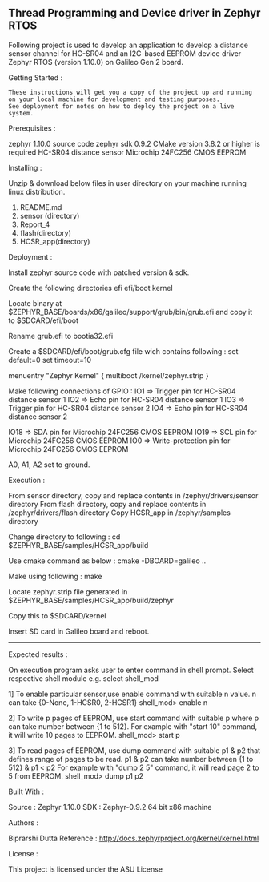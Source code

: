 Thread Programming and Device driver in Zephyr RTOS 
----------------------------------------------------------------------------------------------------------------------------------------- 

   Following project is used to develop an application to develop a distance sensor channel for HC-SR04 and an I2C-based EEPROM device driver Zephyr RTOS (version 1.10.0) on Galileo Gen 2 board.

Getting Started :

    These instructions will get you a copy of the project up and running on your local machine for development and testing purposes. 
    See deployment for notes on how to deploy the project on a live system.

Prerequisites :

  zephyr 1.10.0 source code
  zephyr sdk 0.9.2
  CMake version 3.8.2 or higher is required
  HC-SR04 distance sensor 
  Microchip 24FC256 CMOS EEPROM 

Installing :

Unzip & download below files in user directory on your machine running linux distribution.

   1) README.md
   2) sensor (directory)
   3) Report_4
   4) flash(directory)
   5) HCSR_app(directory)

Deployment :

   Install zephyr source code with patched version & sdk. 
   
   Create the following directories
   efi
   efi/boot
   kernel

   Locate binary at $ZEPHYR_BASE/boards/x86/galileo/support/grub/bin/grub.efi and copy it to $SDCARD/efi/boot 
   
   Rename grub.efi to bootia32.efi

   Create a $SDCARD/efi/boot/grub.cfg file wich contains following :
   set default=0
   set timeout=10

   menuentry "Zephyr Kernel" {
   multiboot /kernel/zephyr.strip
   }

   Make following connections of GPIO : 
   IO1 => Trigger pin for HC-SR04 distance sensor 1
   IO2 => Echo pin for HC-SR04 distance sensor 1
   IO3 => Trigger pin for HC-SR04 distance sensor 2
   IO4 => Echo pin for HC-SR04 distance sensor 2

   IO18 => SDA pin for Microchip 24FC256 CMOS EEPROM 
   IO19 => SCL pin for Microchip 24FC256 CMOS EEPROM 
   IO0 => Write-protection pin for Microchip 24FC256 CMOS EEPROM 

   A0, A1, A2 set to ground.

Execution :
   
   From sensor directory, copy and replace contents in /zephyr/drivers/sensor directory
   From flash directory, copy and replace contents in /zephyr/drivers/flash directory
   Copy HCSR_app in /zephyr/samples directory
 
   Change directory to following :
   cd $ZEPHYR_BASE/samples/HCSR_app/build

   Use cmake command as below :
   cmake -DBOARD=galileo ..

   Make using following :
   make

   Locate zephyr.strip file generated in $ZEPHYR_BASE/samples/HCSR_app/build/zephyr 

   Copy this to $SDCARD/kernel 

   Insert SD card in Galileo board and reboot.

-----------------------------------------------------------------------------------------------

Expected results :

On execution program asks user to enter command in shell prompt.
Select respective shell module e.g.
select shell_mod

1] To enable particular sensor,use enable command with suitable n value. 
n can take {0-None, 1-HCSR0, 2-HCSR1}
shell_mod> enable n

2] To write p pages of EEPROM, use start command with suitable p 
where p can take number between {1 to 512}.
For example with "start 10" command, it will write 10 pages to EEPROM.
shell_mod> start p

3] To read pages of EEPROM, use dump command with suitable p1 & p2 that defines range of pages to be read. 
p1 & p2 can take number between {1 to 512} & p1 < p2
For example with "dump 2 5" command, it will read page 2 to 5 from EEPROM.
shell_mod> dump p1 p2


Built With :

  Source : Zephyr 1.10.0
  SDK : Zephyr-0.9.2
  64 bit x86 machine

Authors :

Biprarshi Dutta 
Reference :
http://docs.zephyrproject.org/kernel/kernel.html

License :

This project is licensed under the ASU License


